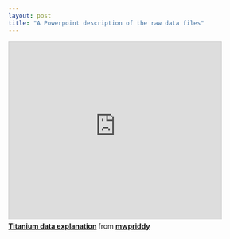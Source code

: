 ```yaml
--- 
layout: post
title: "A Powerpoint description of the raw data files"
---
```


<iframe src="http://www.slideshare.net/slideshow/embed_code/32677135" width="427" height="356" frameborder="0" marginwidth="0" marginheight="0" scrolling="no" style="border:1px solid #CCC; border-width:1px 1px 0; margin-bottom:5px; max-width: 100%;" allowfullscreen> </iframe> <div style="margin-bottom:5px"> <strong> <a href="https://www.slideshare.net/mwpriddy/data-explanation-for-mks-ti64" title="Titanium data explanation" target="_blank">Titanium data explanation</a> </strong> from <strong><a href="http://www.slideshare.net/mwpriddy" target="_blank">mwpriddy</a></strong> </div>
